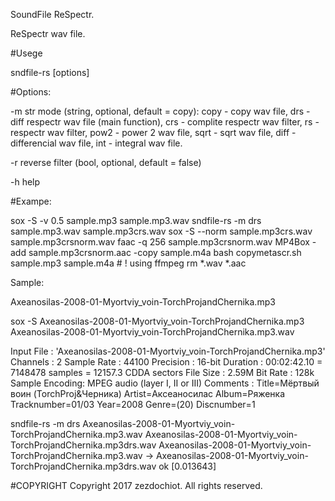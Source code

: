 SoundFile ReSpectr.

ReSpectr wav file.

#Usege

 sndfile-rs [options] <filename> <outfilename>

#Options:

-m str	mode (string, optional, default = copy):
    copy - copy wav file,
    drs - diff respectr wav file (main function),
    crs - complite respectr wav filter,
    rs - respectr wav filter,
    pow2 - power 2 wav file,
    sqrt - sqrt wav file,
    diff - differencial wav file,
    int - integral wav file.

-r	reverse filter (bool, optional, default = false)

-h	help

#Exampe:

 sox -S -v 0.5 sample.mp3 sample.mp3.wav
 sndfile-rs -m drs sample.mp3.wav sample.mp3crs.wav
 sox -S --norm sample.mp3crs.wav sample.mp3crsnorm.wav
 faac -q 256 sample.mp3crsnorm.wav
 MP4Box -add sample.mp3crsnorm.aac -copy sample.m4a
 bash copymetascr.sh sample.mp3 sample.m4a # ! using ffmpeg
 rm *.wav *.aac

Sample:

Axeanosilas-2008-01-Myortviy_voin-TorchProjandChernika.mp3

sox -S Axeanosilas-2008-01-Myortviy_voin-TorchProjandChernika.mp3 Axeanosilas-2008-01-Myortviy_voin-TorchProjandChernika.mp3.wav

Input File     : 'Axeanosilas-2008-01-Myortviy_voin-TorchProjandChernika.mp3'
Channels       : 2
Sample Rate    : 44100
Precision      : 16-bit
Duration       : 00:02:42.10 = 7148478 samples = 12157.3 CDDA sectors
File Size      : 2.59M
Bit Rate       : 128k
Sample Encoding: MPEG audio (layer I, II or III)
Comments       : 
Title=Мёртвый воин (TorchProj&Черника)
Artist=Аксеаносилас
Album=Ряженка
Tracknumber=01/03
Year=2008
Genre=(20)
Discnumber=1

sndfile-rs -m drs Axeanosilas-2008-01-Myortviy_voin-TorchProjandChernika.mp3.wav Axeanosilas-2008-01-Myortviy_voin-TorchProjandChernika.mp3drs.wav
    Axeanosilas-2008-01-Myortviy_voin-TorchProjandChernika.mp3.wav -> Axeanosilas-2008-01-Myortviy_voin-TorchProjandChernika.mp3drs.wav ok [0.013643]



#COPYRIGHT
Copyright 2017 zezdochiot.
 All rights reserved.
